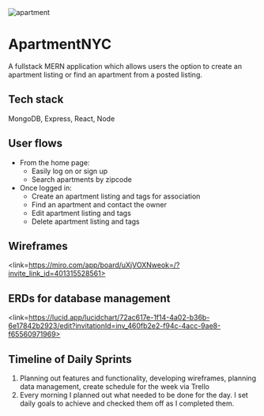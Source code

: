 <img alt="apartment" src="/Users/isaacnewman/sei_pumpkin_smashers/Projects/AptNYC/src/apt1.jpeg">

# ApartmentNYC

A fullstack MERN application which allows users the option to create an apartment listing or find an apartment from a posted listing. 

## Tech stack

MongoDB, Express, React, Node

## User flows

- From the home page:
    - Easily log on or sign up
    - Search apartments by zipcode
- Once logged in:
    - Create an apartment listing and tags for association
    - Find an apartment and contact the owner
    - Edit apartment listing and tags
    - Delete apartment listing and tags

## Wireframes

<link=https://miro.com/app/board/uXjVOXNweok=/?invite_link_id=401315528561>

## ERDs for database management
<link=https://lucid.app/lucidchart/72ac617e-1f14-4a02-b36b-6e17842b2923/edit?invitationId=inv_460fb2e2-f94c-4acc-9ae8-f65560971969>

## Timeline of Daily Sprints

1. Planning out features and functionality, developing wireframes, planning data management, create schedule for the week via Trello
2. Every morning I planned out what needed to be done for the day. I set daily goals to achieve and checked them off as I completed them.
